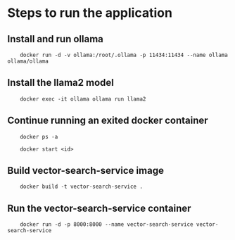 # Steps to run the application

## Install and run ollama

        docker run -d -v ollama:/root/.ollama -p 11434:11434 --name ollama ollama/ollama

## Install the llama2 model

        docker exec -it ollama ollama run llama2

## Continue running an exited docker container

        docker ps -a

        docker start <id>

## Build vector-search-service image

        docker build -t vector-search-service .

## Run the vector-search-service container

        docker run -d -p 8000:8000 --name vector-search-service vector-search-service

